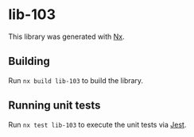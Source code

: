 # lib-103

This library was generated with [Nx](https://nx.dev).

## Building

Run `nx build lib-103` to build the library.

## Running unit tests

Run `nx test lib-103` to execute the unit tests via [Jest](https://jestjs.io).
